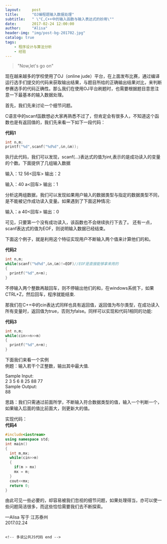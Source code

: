 ```yaml
---
layout:     post
title:      "OJ编程题输入数据处理"
subtitle:   " \"C,C++中的输入函数与输入表达式的妙用\""
date:       2017-02-24 12:00:00
author:     "Alisa"
header-img: "img/post-bg-201702.jpg"
catalog: true
tags:
    - 程序设计与算法分析
    - 经验
---
```


>"Now,let's go on"

现在越来越多的学校使用了OJ（online jude）平台，在上面发布比赛，通过编译运行选手们提交的代码来获取输出结果，与题目所给的正确输出结果对比，来判断参赛选手的代码正确性。那么我们在使用OJ平台刷题时，也需要根据题目意思注意一下最基本的输入数据处理。  

首先，我们先来讨论一个细节问题。  

C语言中的scanf函数想必大家再熟悉不过了，但肯定会有很多人，不知道这个函数也是有返回值的，我们先来看一下如下一段代码：  

<strong>代码1</strong>

```c
int n,m;
printf("%d",scanf("%d%d",&n,&m));
```
执行此代码，我们可以发现，scanf(...)表达式的值为int,表示的是成功读入的变量的个数。下面提供了几组输入数据  

输入：12 56<回车>   输出：2   

输入：40 a<回车>   输出：1   

分析这两组数据，我们可以发现如果用户输入的数据类型与指定的数据类型不同，是不能被记作成功读入变量。如果遇到了下面这种情况:   

输入：a 40<回车>   输出：0   

可见，只要第一个没有成功读入，该函数也不会继续执行下去了。 还有一点，scanf表达式的值为EOF，则说明输入数据已经结束。   

下面这个例子，就是利用这个特征实现用户不断输入两个值来计算他们的和。   

<strong>代码2</strong>

```c
int n,m;
while(scanf("%d%d",&n,&m)!=EOF)//EOF是直接能够拿来用的
{
  printf("%d",n+m);
}
```

不停输入两个整数再敲回车，则不停输出他们的和，在windows系统下，如果CTRL+Z，然后回车，程序就能结束.  

那我们在C++中的cin表达式同样也具有返回值，返回值为布尔类型，在成功读入所有变量时，返回值为true，否则为false。同样可以实现和代码1相同的功能:  

<strong>代码3</strong>

```c++
int n,m;
while(cin>>n>>m)
{
  printf("%d",n+m);
}
```

下面我们来看一个实例   
例题：输入若干个正整数，输出其中最大值.  

Sample Input:  
2 3 5 6 8 25 88 77  
Sample Output:  
88  

思路：我们只需通过前面所学，不断输入符合数据类型的值，输入一个判断一个，如果输入后面的值比前面大，则更新大的值。  

实现代码：  
<strong>代码4</strong>  
```c++
#include<iostream>
using namespace std;
int main()
{
  int m,mx;
  while(cin>>m)
  {
    if(m > mx)
    mx = m;
  }
  cout<<mx;
  return 0;
}
```
由此可见一些必要的，却容易被我们忽视的细节问题，如果处理得当，亦可以使一些问题简洁很多，而这些恰恰需要我们去不断探索。

—Alisa 写于  江苏泰州  
2017.02.24



<!-- 多说公共JS代码 start (一个网页只需插入一次) -->
<script type="text/javascript">
var duoshuoQuery = {short_name:"alisa"};

```
(function() {
	var ds = document.createElement('script');
	ds.type = 'text/javascript';ds.async = true;
	ds.src = (document.location.protocol == 'https:' ? 'https:' : 'http:') + '//static.duoshuo.com/embed.js';
	ds.charset = 'UTF-8';
	(document.getElementsByTagName('head')[0] 
	 || document.getElementsByTagName('body')[0]).appendChild(ds);
})();
</script>
```

<!-- 多说公共JS代码 end -->





  